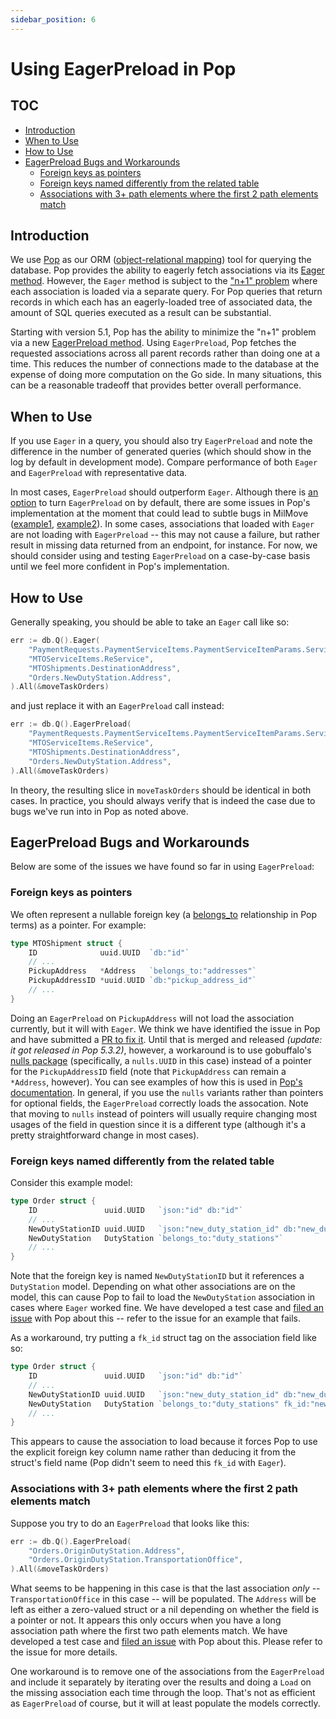 ```yaml
---
sidebar_position: 6
---
```


# Using EagerPreload in Pop

## TOC

<!-- toc -->

- [Introduction](#introduction)
- [When to Use](#when-to-use)
- [How to Use](#how-to-use)
- [EagerPreload Bugs and Workarounds](#eagerpreload-bugs-and-workarounds)
  * [Foreign keys as pointers](#foreign-keys-as-pointers)
  * [Foreign keys named differently from the related table](#foreign-keys-named-differently-from-the-related-table)
  * [Associations with 3+ path elements where the first 2 path elements match](#associations-with-3-path-elements-where-the-first-2-path-elements-match)

<!-- tocstop -->

## Introduction

We use [Pop](https://github.com/gobuffalo/pop) as our ORM
([object-relational mapping](https://en.wikipedia.org/wiki/Object–relational_mapping)) tool
for querying the database. Pop provides the ability to eagerly fetch associations via its
[Eager method](https://gobuffalo.io/en/docs/db/relations#eager-mode).
However, the `Eager` method is subject to the ["n+1" problem](database.md#excessive-queries-eg-n1-problem)
where each association is loaded via a separate query.  For Pop queries that
return records in which each has an eagerly-loaded tree of associated data, the amount of
SQL queries executed as a result can be substantial.

Starting with version 5.1, Pop has the ability to minimize the "n+1" problem via
a new [EagerPreload method](https://gobuffalo.io/en/docs/db/relations#eagerpreload-mode).
Using `EagerPreload`, Pop fetches the requested associations across
all parent records rather than doing one at a time. This reduces the number of connections made
to the database at the expense of doing more computation on the Go side.  In many
situations, this can be a reasonable tradeoff that provides better overall performance.

## When to Use

If you use `Eager` in a query, you should also try `EagerPreload` and note the difference in
the number of generated queries (which should show in the log by default in development mode).
Compare performance of both `Eager` and `EagerPreload` with representative data.

In most cases, `EagerPreload` should outperform `Eager`.  Although there is
[an option](https://gobuffalo.io/en/docs/db/relations#loading-associations) to turn
`EagerPreload` on by default, there are some issues in Pop's implementation at the moment that could
lead to subtle bugs in MilMove
([example1](https://github.com/gobuffalo/pop/issues/547), [example2](https://github.com/gobuffalo/pop/issues/603)).
In some cases, associations that loaded with `Eager` are not loading with `EagerPreload` -- this may not cause a
failure, but rather result in missing data returned from an endpoint, for instance.  For now, we should
consider using and testing `EagerPreload` on a case-by-case basis until we feel more confident in Pop's
implementation. 

## How to Use

Generally speaking, you should be able to take an `Eager` call like so:

```go
err := db.Q().Eager(
    "PaymentRequests.PaymentServiceItems.PaymentServiceItemParams.ServiceItemParamKey",
    "MTOServiceItems.ReService",
    "MTOShipments.DestinationAddress",
    "Orders.NewDutyStation.Address",
).All(&moveTaskOrders)
```

and just replace it with an `EagerPreload` call instead:

```go
err := db.Q().EagerPreload(
    "PaymentRequests.PaymentServiceItems.PaymentServiceItemParams.ServiceItemParamKey",
    "MTOServiceItems.ReService",
    "MTOShipments.DestinationAddress",
    "Orders.NewDutyStation.Address",
).All(&moveTaskOrders)
```

In theory, the resulting slice in `moveTaskOrders` should be identical in both cases.  In practice,
you should always verify that is indeed the case due to bugs we've run into in Pop as noted above.

## EagerPreload Bugs and Workarounds

Below are some of the issues we have found so far in using `EagerPreload`:

### Foreign keys as pointers

We often represent a nullable foreign key (a
[belongs_to](https://gobuffalo.io/en/docs/db/relations/#available-struct-tags) relationship in Pop terms)
as a pointer.  For example:

```go
type MTOShipment struct {
    ID              uuid.UUID  `db:"id"`
    // ...
    PickupAddress   *Address   `belongs_to:"addresses"`
    PickupAddressID *uuid.UUID `db:"pickup_address_id"`
    // ...
}
```

Doing an `EagerPreload` on `PickupAddress` will not load the association currently,
but it will with `Eager`.
We think we have identified the issue in Pop and have submitted a
[PR to fix it](https://github.com/gobuffalo/pop/pull/602).  Until that is merged and released
_(update: it got released in Pop 5.3.2)_, however,
a workaround is to use gobuffalo's [nulls package](https://github.com/gobuffalo/nulls) (specifically,
a `nulls.UUID` in this case) instead of a pointer for the `PickupAddressID` field (note that `PickupAddress`
can remain a `*Address`, however).  You can see
examples of how this is used in [Pop's documentation](https://gobuffalo.io/en/docs/db/models#nulls-handling).
In general, if you use the `nulls` variants rather than pointers for optional fields, the `EagerPreload`
correctly loads the assocation.
Note that moving to `nulls` instead of pointers will usually require changing most usages of the field in
question since it is a different type (although it's a pretty straightforward change in most cases).

### Foreign keys named differently from the related table

Consider this example model:

```go
type Order struct {
    ID               uuid.UUID   `json:"id" db:"id"`
    // ...
    NewDutyStationID uuid.UUID   `json:"new_duty_station_id" db:"new_duty_station_id"`
    NewDutyStation   DutyStation `belongs_to:"duty_stations"`
    // ...
}
```

Note that the foreign key is named `NewDutyStationID` but it references a `DutyStation` model.  Depending on
what other associations are on the model, this can cause Pop to fail to load the `NewDutyStation` association
in cases where `Eager` worked fine.  We have developed a test case and
[filed an issue](https://github.com/gobuffalo/pop/issues/603)
with Pop about this -- refer to the issue for an example that fails.

As a workaround, try putting a `fk_id` struct tag on the association field like so:

```go
type Order struct {
    ID               uuid.UUID   `json:"id" db:"id"`
    // ...
    NewDutyStationID uuid.UUID   `json:"new_duty_station_id" db:"new_duty_station_id"`
    NewDutyStation   DutyStation `belongs_to:"duty_stations" fk_id:"new_duty_station_id"`
    // ...
}
```

This appears to cause the association to load because it forces Pop to use the explicit foreign key column name
rather than deducing it from the struct's field name (Pop didn't seem to need this `fk_id` with `Eager`).

### Associations with 3+ path elements where the first 2 path elements match

Suppose you try to do an `EagerPreload` that looks like this:

```go
err := db.Q().EagerPreload(
    "Orders.OriginDutyStation.Address",
    "Orders.OriginDutyStation.TransportationOffice",
).All(&moveTaskOrders)
```

What seems to be happening in this case is that the last association *only* -- `TransportationOffice` in this case --
will be populated.  The `Address` will be left as either a zero-valued struct or a nil depending on whether the
field is a pointer or not.  It appears this only occurs when you have a long association path where the first two
path elements match.  We have developed a test case and
[filed an issue](https://github.com/gobuffalo/pop/issues/626)
with Pop about this.  Please refer to the issue for more details.

One workaround is to remove one of the associations from the `EagerPreload` and include it separately by
iterating over the results and doing a `Load` on the missing association each time through the loop.
That's not as efficient as `EagerPreload` of course, but it will at least populate the models correctly.
